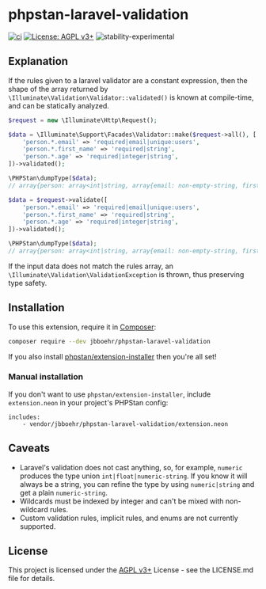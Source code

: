 
# phpstan-laravel-validation

[![ci](https://github.com/jbboehr/phpstan-laravel-validation/actions/workflows/ci.yml/badge.svg)](https://github.com/jbboehr/phpstan-laravel-validation/actions/workflows/ci.yml)
[![License: AGPL v3+](https://img.shields.io/badge/License-AGPL_v3%2b-blue.svg)](https://www.gnu.org/licenses/agpl-3.0)
![stability-experimental](https://img.shields.io/badge/stability-experimental-orange.svg)

## Explanation

If the rules given to a laravel validator are a constant expression, then the shape of the array returned by `\Illuminate\Validation\Validator::validated()` is known at compile-time, and can be statically analyzed.

```php
$request = new \Illuminate\Http\Request();

$data = \Illuminate\Support\Facades\Validator::make($request->all(), [
    'person.*.email' => 'required|email|unique:users',
    'person.*.first_name' => 'required|string',
    'person.*.age' => 'required|integer|string',
])->validated();

\PHPStan\dumpType($data);
// array{person: array<int|string, array{email: non-empty-string, first_name: string, age: numeric-string}>}

$data = $request->validate([
    'person.*.email' => 'required|email|unique:users',
    'person.*.first_name' => 'required|string',
    'person.*.age' => 'required|integer|string',
])->validated();

\PHPStan\dumpType($data);
// array{person: array<int|string, array{email: non-empty-string, first_name: string, age: numeric-string}>}
```

If the input data does not match the rules array, an `\Illuminate\Validation\ValidationException` is thrown, thus preserving type safety.

## Installation

To use this extension, require it in [Composer](https://getcomposer.org/):

```bash
composer require --dev jbboehr/phpstan-laravel-validation
```

If you also install [phpstan/extension-installer](https://github.com/phpstan/extension-installer) then you're all set!

### Manual installation

If you don't want to use `phpstan/extension-installer`, include `extension.neon` in your project's PHPStan config:

```neon
includes:
    - vendor/jbboehr/phpstan-laravel-validation/extension.neon
```

## Caveats

* Laravel's validation does not cast anything, so, for example, `numeric` produces the type union `int|float|numeric-string`. If you know it will always be a string, you can refine the type by using `numeric|string` and get a plain `numeric-string`.
* Wildcards must be indexed by integer and can't be mixed with non-wildcard rules.
* Custom validation rules, implicit rules, and enums are not currently supported.

## License

This project is licensed under the [AGPL v3+](https://www.gnu.org/licenses/agpl-3.0) License - see the LICENSE.md file for details.
